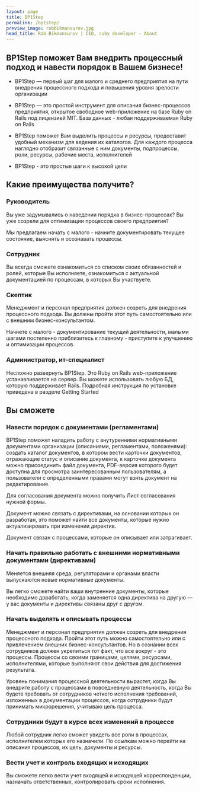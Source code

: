 ```yaml
---
layout: page
title: BP1Step
permalink: /bp1step/
preview_image: robbikmansurov.jpg
head_title: Rob Bikmansurov | CIO, ruby developer - About
---
```


## BP1Step поможет Вам внедрить процессный подход и навести порядок в Вашем бизнесе!


* BP1Step — первый шаг для малого и среднего предприятия на пути внедрения процессного подхода и повышения уровня зрелости организации

* BP1Step — это простой инструмент для описания бизнес-процессов предприятия, открытое свободное web-приложение на базе Ruby on Rails под лицензией MIT. База данных - любая поддерживаемая Ruby on Rails

* BP1Step поможет Вам выделить процессы и ресурсы, предоставит удобный механизм для ведения их каталогов. Для каждого процесса наглядно отобразит связанные с ним документы, подпроцессы, роли, ресурсы, рабочие места, исполнителей

* BP1Step - это простые шаги к высокой цели

## Какие преимущества получите?

### Руководитель

Вы уже задумывались о наведении порядка в бизнес-процессах? Вы уже созрели для оптимизации процессов своего предприятия?

Мы предлагаем начать с малого - начните документировать текущее состояние, выяснять и осознавать процессы.

### Сотрудник

Вы всегда сможете ознакомиться со списком своих обязанностей и ролей, которые Вы исполняете, ознакомиться с актуальной документацией по процессам, в которых Вы участвуете.

### Скептик

Менеджмент и персонал предприятия должен созреть для внедрения процессного подхода. Вы должны пройти этот путь самостоятельно или с внешним бизнес-консультантом.

Начнете с малого - документирование текущий деятельности, малыми шагами постепенно приблизитесь к главному - приступите к улучшению и оптимизации процессов.

### Администратор, ит-специалист

Несложно развернуть BP1Step. Это Ruby on Rails web-приложение устанавливается на сервер. Вы можете использовать любую БД, которую поддерживает Rails. Подробная инструкция по установке приведена в разделе Getting Started



## Вы сможете

### Навести порядок с документами (регламентами)

BP1Step поможет наладить работу с внутуренними нормативными документами организации (описаниями, регламентами, положенями): создать каталог документов, в котором вести карточки документов, отражающие статус и описание документа, к карточке документа можно присоединить файл документа, PDF-версия которого будет доступна для просмотра заинтересованным пользователям, а пользователи с определенными правами могут взять документ на редактирование.

Для согласования документа можно получить Лист согласования нужной формы.

Документ можно связать с директивами, на основании которых он разработан, это поможет найти все документы, которые нужно актуализировать при изменении директив.

Документ связан с процессами, которые он описывает или затрагивает.


### Начать правильно работать с внешними нормативными документами (директивами)

Меняется внешняя среда, регуляторами и органами власти выпускаются новые нормативные документы.

Вы легко сможете найти ваши внутренние документы, которые необходимо доработать, когда заменяется одна директива на другую — у вас документы и директивы связаны друг с другом.


### Начать выделять и описывать процессы

Менеджмент и персонал предприятия должен созреть для внедрения процессного подхода. Пройти этот путь можно самостоятельно или с привлечением внешних бизнес-консультантов. Но в сознании всех сотрудников должен укрепиться тот факт, что все вокруг - это процессы. Процессы со своими границами, целями, ресурсами, исполнителями, которые выполняют свои действия для достижения результата.

Уровень понимания процессной деятельности вырастет, когда Вы внедрите работу с процессами в повседневную деятельность, когда Вы будете требовать от сотрудников четкого исполнения требований, изложенных в документации процессов, когда сотрудники будут принимать микрорешения, учитываю цель процесса.


### Сотрудники будут в курсе всех изменений в процессе

Любой сотрудник легко сможет увидеть все роли в процессах, исполнителем которых его назначили. По ссылкам можно перейти на описания процессов, их цель, документы и ресурсы.

### Вести учет и контроль входящих и исходящих

Вы сможете легко вести учет входящей и исходящей корреспонденции, назначать ответственных, контролировать сроки исполнения.

